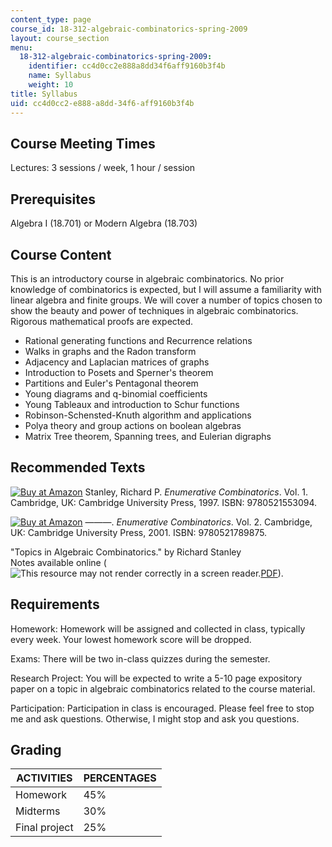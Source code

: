 ```yaml
---
content_type: page
course_id: 18-312-algebraic-combinatorics-spring-2009
layout: course_section
menu:
  18-312-algebraic-combinatorics-spring-2009:
    identifier: cc4d0cc2e888a8dd34f6aff9160b3f4b
    name: Syllabus
    weight: 10
title: Syllabus
uid: cc4d0cc2-e888-a8dd-34f6-aff9160b3f4b
---
```


Course Meeting Times
--------------------

Lectures: 3 sessions / week, 1 hour / session

Prerequisites
-------------

Algebra I (18.701) or Modern Algebra (18.703)

Course Content
--------------

This is an introductory course in algebraic combinatorics. No prior knowledge of combinatorics is expected, but I will assume a familiarity with linear algebra and finite groups. We will cover a number of topics chosen to show the beauty and power of techniques in algebraic combinatorics. Rigorous mathematical proofs are expected.

*   Rational generating functions and Recurrence relations
*   Walks in graphs and the Radon transform
*   Adjacency and Laplacian matrices of graphs
*   Introduction to Posets and Sperner's theorem
*   Partitions and Euler's Pentagonal theorem
*   Young diagrams and q-binomial coefficients
*   Young Tableaux and introduction to Schur functions
*   Robinson-Schensted-Knuth algorithm and applications
*   Polya theory and group actions on boolean algebras
*   Matrix Tree theorem, Spanning trees, and Eulerian digraphs

Recommended Texts
-----------------

[![Buy at Amazon](/images/a_logo_17.gif)](http://www.amazon.com/exec/obidos/ASIN/0521553091/ref=nosim/mitopencourse-20) Stanley, Richard P. _Enumerative Combinatorics_. Vol. 1. Cambridge, UK: Cambridge University Press, 1997. ISBN: 9780521553094.

[![Buy at Amazon](/images/a_logo_17.gif)](http://www.amazon.com/exec/obidos/ASIN/0521789877/ref=nosim/mitopencourse-20) ———. _Enumerative Combinatorics_. Vol. 2. Cambridge, UK: Cambridge University Press, 2001. ISBN: 9780521789875.

"Topics in Algebraic Combinatorics." by Richard Stanley  
Notes available online (![This resource may not render correctly in a screen reader.](/images/inacessible.gif)[PDF](http://www-math.mit.edu/~rstan/algcomb/algcomb.pdf)).

Requirements
------------

Homework: Homework will be assigned and collected in class, typically every week. Your lowest homework score will be dropped.

Exams: There will be two in-class quizzes during the semester.

Research Project: You will be expected to write a 5-10 page expository paper on a topic in algebraic combinatorics related to the course material.

Participation: Participation in class is encouraged. Please feel free to stop me and ask questions. Otherwise, I might stop and ask you questions.

Grading
-------

| ACTIVITIES | PERCENTAGES |
| --- | --- |
| Homework | 45% |
| Midterms | 30% |
| Final project | 25%